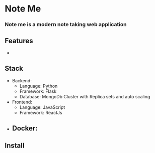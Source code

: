 # Note Me
### Note me is a modern note taking web application

## Features
- 

## Stack
- Backend:
  - Language: Python
  - Framework: Flask
  - Database: MongoDb Cluster with Replica sets and auto scaling
- Frontend:
  - Language: JavaScript
  - Framework: ReactJs
- Docker:
  - 
 
## Install
